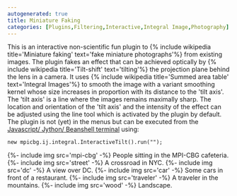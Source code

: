 ```yaml
---
autogenerated: true
title: Miniature Faking
categories: [Plugins,Filtering,Interactive,Integral Image,Photography]
---
```


This is an interactive non-scientific fun plugin to {% include wikipedia title='Miniature faking' text='fake miniature photographs'%} from existing images. The plugin fakes an effect that can be achieved optically by {% include wikipedia title='Tilt-shift' text='tilting'%} the projection plane behind the lens in a camera. It uses {% include wikipedia title='Summed area table' text='Integral Images'%} to smooth the image with a variant smoothing kernel whose size increases in proportion with its distance to the 'tilt axis'. The 'tilt axis' is a line where the images remains maximally sharp. The location and orientation of the 'tilt axis' and the intensity of the effect can be adjusted using the line tool which is activated by the plugin by default. The plugin is not (yet) in the menus but can be executed from the [Javascript/ Jython/ Beanshell terminal](/scripting) using:

    new mpicbg.ij.integral.InteractiveTilt().run("");

{%- include img src='mpi-cbg' -%} People sitting in the MPI-CBG cafeteria. {%- include img src='street' -%} A crossroad in NYC. {%- include img src='dc' -%} A view over DC. {%- include img src='car' -%} Some cars in front of a restaurant. {%- include img src='traveler' -%} A traveler in the mountains. {%- include img src='wood' -%} Landscape.

    
